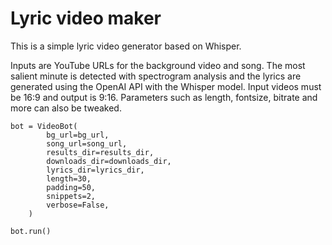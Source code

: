# Lyric video maker

This is a simple lyric video generator based on Whisper.

Inputs are YouTube URLs for the background video and song.
The most salient minute is detected with spectrogram analysis and the lyrics are generated using the OpenAI API with the Whisper model. 
Input videos must be 16:9 and output is 9:16. Parameters such as length, fontsize, bitrate and more can also be tweaked.


````
bot = VideoBot(
        bg_url=bg_url,
        song_url=song_url,
        results_dir=results_dir,
        downloads_dir=downloads_dir,
        lyrics_dir=lyrics_dir,
        length=30,
        padding=50,
        snippets=2,
        verbose=False,
    )
    
bot.run()
